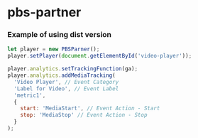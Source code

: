 # pbs-partner

### Example of using dist version
```javascript
let player = new PBSParner();
player.setPlayer(document.getElementById('video-player'));

player.analytics.setTrackingFunction(ga);
player.analytics.addMediaTracking(
  'Video Player', // Event Category
  'Label for Video', // Event Label
  'metric1',
  {
    start: 'MediaStart', // Event Action - Start
    stop: 'MediaStop' // Event Action - Stop
  }
);

```